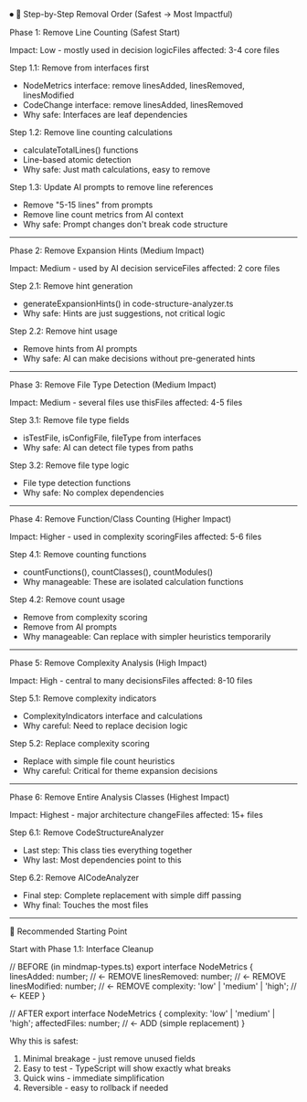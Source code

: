 ⏺ 🎯 Step-by-Step Removal Order (Safest → Most Impactful)

  Phase 1: Remove Line Counting (Safest Start)

  Impact: Low - mostly used in decision logicFiles affected: 3-4 core files

  Step 1.1: Remove from interfaces first

  - NodeMetrics interface: remove linesAdded, linesRemoved, linesModified
  - CodeChange interface: remove linesAdded, linesRemoved
  - Why safe: Interfaces are leaf dependencies

  Step 1.2: Remove line counting calculations

  - calculateTotalLines() functions
  - Line-based atomic detection
  - Why safe: Just math calculations, easy to remove

  Step 1.3: Update AI prompts to remove line references

  - Remove "5-15 lines" from prompts
  - Remove line count metrics from AI context
  - Why safe: Prompt changes don't break code structure

  ---
  Phase 2: Remove Expansion Hints (Medium Impact)

  Impact: Medium - used by AI decision serviceFiles affected: 2 core files

  Step 2.1: Remove hint generation

  - generateExpansionHints() in code-structure-analyzer.ts
  - Why safe: Hints are just suggestions, not critical logic

  Step 2.2: Remove hint usage

  - Remove hints from AI prompts
  - Why safe: AI can make decisions without pre-generated hints

  ---
  Phase 3: Remove File Type Detection (Medium Impact)

  Impact: Medium - several files use thisFiles affected: 4-5 files

  Step 3.1: Remove file type fields

  - isTestFile, isConfigFile, fileType from interfaces
  - Why safe: AI can detect file types from paths

  Step 3.2: Remove file type logic

  - File type detection functions
  - Why safe: No complex dependencies

  ---
  Phase 4: Remove Function/Class Counting (Higher Impact)

  Impact: Higher - used in complexity scoringFiles affected: 5-6 files

  Step 4.1: Remove counting functions

  - countFunctions(), countClasses(), countModules()
  - Why manageable: These are isolated calculation functions

  Step 4.2: Remove count usage

  - Remove from complexity scoring
  - Remove from AI prompts
  - Why manageable: Can replace with simpler heuristics temporarily

  ---
  Phase 5: Remove Complexity Analysis (High Impact)

  Impact: High - central to many decisionsFiles affected: 8-10 files

  Step 5.1: Remove complexity indicators

  - ComplexityIndicators interface and calculations
  - Why careful: Need to replace decision logic

  Step 5.2: Replace complexity scoring

  - Replace with simple file count heuristics
  - Why careful: Critical for theme expansion decisions

  ---
  Phase 6: Remove Entire Analysis Classes (Highest Impact)

  Impact: Highest - major architecture changeFiles affected: 15+ files

  Step 6.1: Remove CodeStructureAnalyzer

  - Last step: This class ties everything together
  - Why last: Most dependencies point to this

  Step 6.2: Remove AICodeAnalyzer

  - Final step: Complete replacement with simple diff passing
  - Why final: Touches the most files

  ---
  🚀 Recommended Starting Point

  Start with Phase 1.1: Interface Cleanup

  // BEFORE (in mindmap-types.ts)
  export interface NodeMetrics {
    linesAdded: number;        // ← REMOVE
    linesRemoved: number;      // ← REMOVE  
    linesModified: number;     // ← REMOVE
    complexity: 'low' | 'medium' | 'high';  // ← KEEP
  }

  // AFTER
  export interface NodeMetrics {
    complexity: 'low' | 'medium' | 'high';
    affectedFiles: number;     // ← ADD (simple replacement)
  }

  Why this is safest:
  1. Minimal breakage - just remove unused fields
  2. Easy to test - TypeScript will show exactly what breaks
  3. Quick wins - immediate simplification
  4. Reversible - easy to rollback if needed
